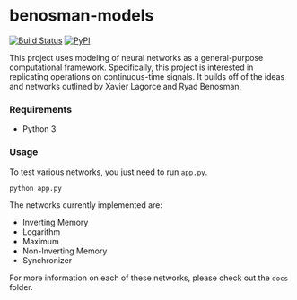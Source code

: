 # benosman-models
[![Build Status](https://travis-ci.com/nstebbins/benosman-models.svg?token=wq8kpkt8TaRN17x6BNtj&branch=master)](https://travis-ci.com/nstebbins/benosman-models)
[![PyPI](https://img.shields.io/pypi/v/neuralkernel.svg)](https://pypi.python.org/pypi/neuralkernel)


This project uses modeling of neural networks as a general-purpose computational framework. Specifically, this project is interested in replicating operations on continuous-time signals. It builds off of the ideas and networks outlined by Xavier Lagorce and Ryad Benosman.

### Requirements

* Python 3

### Usage

To test various networks, you just need to run `app.py`.

```bash
python app.py
```

The networks currently implemented are:

* Inverting Memory
* Logarithm
* Maximum
* Non-Inverting Memory
* Synchronizer

For more information on each of these networks, please check out the `docs` folder. 
